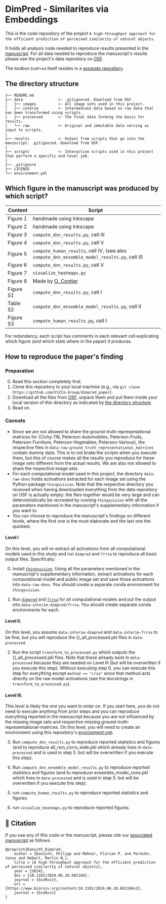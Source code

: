 # DimPred - Similarites via Embeddings

This is the code repository of the project `A high-throughput approach for the efficient prediction of perceived similarity of natural objects`.


It holds all analysis code needed to reproduce results presented in the [manuscript](https://www.biorxiv.org/content/10.1101/2024.06.28.601184v2). For all data needed to reproduce the manuscript's results please see the project's data repository on [OSF](https://osf.io/jtekq/).


The toolbox `DimPred` itself resides in a [separate repository](https://github.com/ViCCo-Group/dimpred).


## The directory structure

```
├── README.md
├── data                <- .gitignored. Download from OSF.
│   ├── images          <- All image sets used in this project.
│   ├── interim         <- Intermediate data based on raw data that has been transformed using scripts.
│   ├── processed       <- The final data forming the basis for results.
│   └── raw             <- Original and immutable data serving as input to scripts.
│
├── results             <- Output from scripts that go into the manuscript. .gitignored. Download from OSF.
│
├── scripts             <- Interactive scripts used in this project that perform a specific end-level job.
│
├── .gitignore
├── LICENSE
└── environment.yml
```

## Which figure in the manuscript was produced by which script?
| Content  | Script |
| ------------- | ------------- |
| Figure 1  |  handmade using Inkscape  |
| Figure 2  | handmade using Inkscape |
| Figure 3 | `compute_dnn_results.py`, cell III |
| Figure 4 | `compute_dnn_results.py`, cell V |
| Figure 5 | `compute_human_results`, cell IV, (see also `compute_dnn_ensemble_model_results.py`, cell II) |
| Figure 6 | `compute_dnn_results.py`, cell V |
| Figure 7 | `visualize_heatmaps.py` |
| Figure 8 | Made by [O. Contier](https://github.com/oliver-contier) |
| Figure S1 | `compute_dnn_results.py`, cell I|
| Table S2  | `compute_dnn_ensemble_model_results.py`, cell II|
| Figure S3 | `compute_human_results.py`, cell I|

For redundancy, each script has comments in each relevant cell explicating which figure (and which stats where in the paper) it produces.

## How to reproduce the paper's finding
### Preparation
0. Read this section completely first.
1. Clone this repository to your local machine (e.g., via `git clone https://github.com/ViCCo-Group/dimpred_paper`).
2. Download all the files from [OSF](https://osf.io/jtekq/), unpack them and put them inside your local version of this directory as indicated by [the directory structure](#the-directory-structure).
3. Read on.

### Caveats
- Since we are not allowed to share the ground-truth representational matrices for {Cichy-118, Peterson-Automobiles, Peterson-Fruits, Peterson-Furniture,  Peterson-Vegetables, Peterson-Various}, the respective files in `data-raw-ground_truth_representational_matrices` contain dummy data. This is to not brake the scripts when you execute them, but this of course makes all the results you reproduce for these image sets different from the actual results. We are also not allowed to share the respective image sets.
- For each computational model used in this project, the directory `data-raw-dnns` holds activations extracted for each image set using the Python package `thingsvision`. Note that the respective directory you received when having downloaded everything from the data repository on OSF is actually empty: the files together would be very large and can deterministically be recreated by running `thingsvision` with all the parameters mentioned in the manuscript's supplementary information if you want to.
- You can choose to reproduce the manuscript's findings on different levels, where the first one is the most elaborate and the last one the quickest.

#### Level I
On this level, you will re-extract all activations from all computational models used in this study and run `dimpred` and `frrsa` to reproduce all basic output files. Specifically:

0. Install [`thingsvision`](https://github.com/ViCCo-Group/thingsvision). Using all the parameters mentioned in the manuscript's supplementary information, extract activations for each computational model and public image set and save those activations into `data-raw-dnns`. You should create a separate conda environment for `thingsvision`.

1. Run [`dimpred`](https://github.com/PhilippKaniuth/dimpred) and [`frrsa`](https://github.com/ViCCo-Group/frrsa/tree/master) for all computational models and put the output into `data-interim-dimpred/frrsa`. You should create separate conda environments for each.

#### Level II.
On this level, you assume `data-interim-dimpred` and `data-interim-frrsa` to be fine, but you will reproduce the {}_all_processed.pkl files in `data-processed`.

2. Run the script `transform_to_processed.py` which outputs the {}_all_processed.pkl files. Note that these already exist in `data-processed` because they are needed on Level III (but will be overwritten if you execute this step). Without executing step 0, you can execute this step for everything except `method == "crsa"` since that method acts directly on the raw model activations (see the docstrings in `transform_to_processed.py`).

#### Level III.
This level is likely the one you want to enter on. If you start here, you do not need to execute anything from prior steps and you can reproduce everything reported in the manuscript because you are not influenced by the missing image sets and respective missing ground-truth-representational-matrices. On this level, you will need to create an environment using this repository's [environment.yml](https://github.com/ViCCo-Group/dimpred_paper/blob/main/environment.yml).

3. Run `compute_dnn_results.py` to reproduce reported statistics and figures (and to reproduce all_rsm_corrs_wide.pkl which already lives in `data-processed` and is used in step 5. but will be overwritten if you execute this step).

4. Run `compute_dnn_ensemble_model_results.py` to reproduce reported statistics and figures (and to reproduce ensemble_model_rsms.pkl which lives in `data-processed` and is used in step 5. but will be overwritten if you execute this step).

5. run `compute_human_results.py` to reproduce reported statistics and figures.

6. run `visualize_heatmaps.py` to reproduce reported figures.

## :page_with_curl: Citation
If you use any of this code or the manuscript, please cite our [associated manuscript](https://www.biorxiv.org/content/10.1101/2024.06.28.601184v2) as follows:

```
@preprint{Kaniuth_Dimpred,
	author = {Kaniuth, Philipp and Mahner, Florian P. and Perkuhn, Jonas and Hebart, Martin N.},
	title = {A high-throughput approach for the efficient prediction of perceived similarity of natural objects},
	year = {2024},
	doi = {10.1101/2024.06.28.601184},
	journal = {bioRxiv},
	url = {https://www.biorxiv.org/content/10.1101/2024.06.28.601184v2},
	journal = {bioRxiv}
}
```
